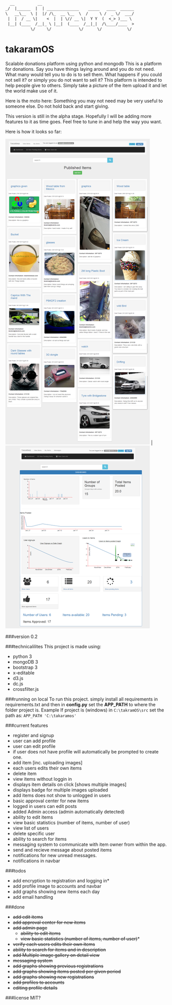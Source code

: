      __          __                                        
    _/  |______  |  | ______________    _____   ____  ______
    \   __\__  \ |  |/ /\_  __ \__  \  /     \ /  _ \/  ___/
     |  |  / __ \|    <  |  | \// __ \|  Y Y  (  <_> )___ \ 
     |__| (____  /__|_ \ |__|  (____  /__|_|  /\____/____  >
               \/     \/            \/      \/           \/ 

# takaramOS
Scalable donations platform using python and mongodb
This is a platform for donations. Say you have things laying around and you do not need. What many would tell you to do is to sell them. What happens if you could not sell it? or simply you do not want to sell it?  This platform is intended to help people give to others. Simply take a picture of the item upload it and let the world make use of it. 

Here is the moto here: Something you may not need may be very useful to someone else.
Do not hold back and start giving.

This version is still in the alpha stage. Hopefully I will be adding more features to it as time goes. Feel free to tune in and help the way you want.

Here is how it looks so far:

![alt tag](https://github.com/ibininja/takaramOS/blob/master/src/static/assets/takaramOS_small.png?raw=true) | ![alt tag](https://github.com/ibininja/takaramOS/blob/master/src/static/assets/takaram_dashboard_small.png?raw=true) 

###version
0.2

###technicalilites
This project is made using:
* python 3
* mongoDB 3
* bootstrap 3
* x-editable
* d3.js
* dc.js
* crossfilter.js

###running on local
To run this project. simply install all requirements in requirements.txt and then in <b>config.py</b> set the <b>APP_PATH</b> to where the folder project is. Example
If project is (windows) in <code>C:\\takramOS\src</code> set the path as: 
<code>APP_PATH 'C:\\takaramos'</code>

###current features
* register and signup
* user can add profile
* user can edit profile
* if user does not have profile will automatically be prompted to create one.
* add item [inc. uploading images]
* each users edits their own items
* delete item
* view items without loggin in
* displays item details on click [shows multiple images]
* displays badge for multiple images uploaded
* add items does not show to unlogged in users
* basic approval center for new items
* logged in users can edit posts
* added Admin access (admin automatically detected)
 * ability to edit items
 * view basic statistics (number of items, number of user)
 * view list of users
 * delete specific user
* ability to search for items
* messaging system to communicate with item owner from within the app.
 * send and recieve message about posted items
 * notifications for new unread messages.
 * notifications in navbar

###todos
* add encryption to registration and logging in* 
* add profile image to accounts and navbar
* add graphs showing new items each day 
* add email handling

###done
* ~~add edit items~~
* ~~add approval center for new items~~
* ~~add admin page~~
  * ~~ability to edit items~~
  * ~~view basic statistics (number of items, number of user)~~* 
* ~~verify each users edits their own items~~
* ~~ability to search for items and in description~~
* ~~add Multiple image gallery on detail view~~
* ~~messaging system~~
* ~~add graphs showing previous registrations~~
* ~~add graphs showing items posted per given period~~
* ~~add graphs showing new registrations~~
* ~~add profiles to accounts~~
* ~~editing profile details~~

###license
MIT?
